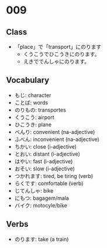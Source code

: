 # 009

## Class

- 「place」で「transport」にのります
  - くうこうでひこうきにのります。
  - えきででんしゃにのります。

## Vocabulary

- もじ: character
- ことば: words
- のりもの: transportes
- くうこう: airport
- ひこうき: plane
- べんり: convenient (na-adjective)
- ふべん: inconvenient (na-adjective)
- ちかい: close (i-adjective)
- とおい: distant (i-adjective)
- はやい: fast (i-adjective)
- おそい: slow (i-adjective)
- つかれます: tired, be tiring (verb)
- らくです: comfortable (verb)
- じてんしゃ: bike
- にもつ: bagagem/mala
- バイク: motocyle/bike

## Verbs

- のります: take (a train)
